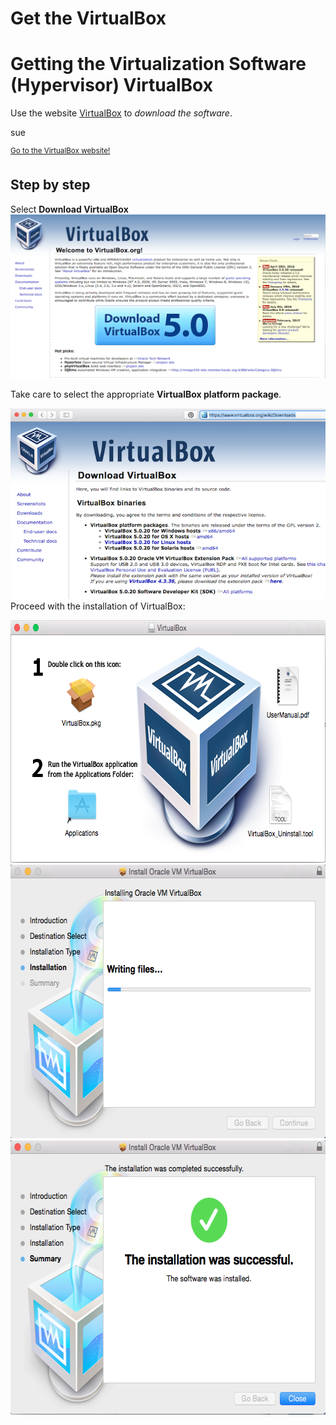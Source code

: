 # Get the VirtualBox


# Getting the Virtualization Software (Hypervisor) VirtualBox



Use the website [VirtualBox](https://www.virtualbox.org/) to *download the software*.  

sue

<sup><a href="https://www.virtualbox.org/" target="_blank"> Go to the VirtualBox website!</a></sup>

## Step by step 

Select **Download VirtualBox**
  ![](pictures/VB1.png)
  
  Take care to select the appropriate **VirtualBox platform package**.

![](pictures/VB.png)
Proceed with the installation of VirtualBox:

<img src="./pictures/Screenshot_2015-02-02_22.34.19.png" width="674" height="388" />
<img src="./pictures/Screenshot_2015-02-02_22.36.23.png" width="620" height="438" />
<img src="./pictures/Screenshot_2015-02-02_22.37.05.png" width="620" height="439" />


